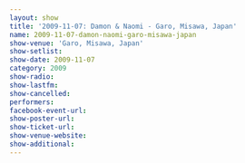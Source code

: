 ```yaml
---
layout: show
title: '2009-11-07: Damon & Naomi - Garo, Misawa, Japan'
name: 2009-11-07-damon-naomi-garo-misawa-japan
show-venue: 'Garo, Misawa, Japan'
show-setlist: 
show-date: 2009-11-07
category: 2009
show-radio: 
show-lastfm: 
show-cancelled: 
performers: 
facebook-event-url: 
show-poster-url: 
show-ticket-url: 
show-venue-website: 
show-additional: 
---
```


